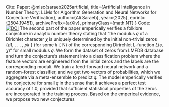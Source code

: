Cite:
Paper: 
@misc{saraeb2025artificial,
    title={Artificial Intelligence in Number Theory: LLMs for Algorithm Generation and Neural Networks for Conjecture Verification},
    author={Ali Saraeb},
    year={2025},
    eprint={2504.19451},
    archivePrefix={arXiv},
    primaryClass={math.NT}
}
Code: [![DOI](https://zenodo.org/badge/DOI/10.5281/zenodo.15293203.svg)](https://doi.org/10.5281/zenodo.15293203)
The second part of the paper emperically verifies a
folklore conjecture in analytic number theory stating that
“the modulus 𝑞 of a Dirichlet character 𝜒 is uniquely determined by the initial non-trivial zeros {𝜌1, . . . , 𝜌𝑘 } (for
some 𝑘 ∈ N) of the corresponding Dirirchlet L-function
𝐿(𝑠, 𝜒)” for small modulus 𝑞. We form the dataset of
zeros from LMFDB database and turn the conjecture’s
statement into a classification problem where the feature
vectors are engineered from the initial zeros and the labels
are the corresponding moduli. We train a feed-forward
neural network and a random-forest classifier, and we get
two vectors of probabilities, which we aggregate via a
meta-ensemble to predict 𝑞. The model emperically verifies the conjecture for small 𝑞 in the sense that it achieves
a perfect test accuracy of 1.0, provided that sufficient
statistical properties of the zeros are incorporated in the
training process. Based on the emperical evidence, we
propose two new conjectures
